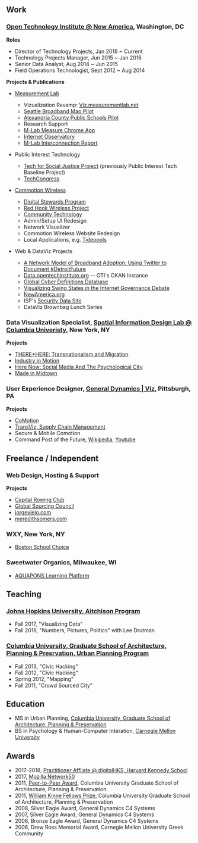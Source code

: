 ## Work

### [Open Technology Institute @ New America](https://newamerica.org/oti), Washington, DC

**Roles**

- Director of Technology Projects, Jan 2016 ~ Current
- Technology Projects Manager, Jun 2015 ~ Jan 2016
- Senior Data Analyst, Aug 2014 ~ Jun 2015
- Field Operations Technologist, Sept 2012 ~ Aug 2014

**Projects & Publications**

- [Measurement Lab](https://www.measurementlab.net)
  - Vizualization Revamp: [Viz.measurementlab.net](http://viz.measurementlab.net/)
  - [Seattle Broadband Map Pilot](https://broadbandmap.seattle.gov/)
  - [Alexandria County Public Schools Pilot](https://www.newamerica.org/in-depth/measuring-broadband-alexandrias-schools/)
  - Research Support
  - [M-Lab Measure Chrome App](https://chrome.google.com/webstore/detail/m-lab-measure/leijmacehibmiomcnpaolboihcdepokh?hl=en-US)
  - [Internet Observatory](https://www.measurementlab.net/observatory/)
  - [M-Lab Interconnection Report](https://www.measurementlab.net/publications/isp-interconnection-impact.pdf)

- Public Interest Technology
  - [Tech for Social Justice Project](http://t4sj.co) (previously Public Interest Tech Baseline Project)
  - [TechCongress](http://techcongress.io)

- [Commotion Wireless](http://commotionwireless.net)
  - [Digital Stewards Program](http://digitalstewards.org/about)
  - [Red Hook Wireless Project](http://redhookwifi.org/)
  - [Community Technology](https://communitytechnology.github.io/)
  - Admin/Setup UI Redesign
  - Network Visualizer
  - Commotion Wireless Website Redesign
  - Local Applications, e.g. [Tidepools](http://tidepools.co)

- Web & DataViz Projects
  - [A Network Model of Broadband Adoption: Using Twitter to Document #DetroitFuture](https://www.newamerica.org/oti/policy-papers/a-network-model-of-broadband-adoption-using-twitter-to-document-detroit-future/)
  - [Data.opentechinstitute.org](https://data.opentechinstitute.org/) -- OTI's CKAN Instance
  - [Global Cyber Definitions Database](http://cyberdefinitions.newamerica.org/)
  - [Visualizing Swing States in the Internet Governance Debate](https://www.newamerica.org/cybersecurity-initiative/policy-papers/visualizing-swing-states-in-the-global-internet-governance-debate/)
  - [NewAmerica.org](https://newamerica.org)
  - ISP's [Security Data Site](http://securitydata.newamerica.org)
  - DataViz Brownbag Lunch Series

### Data Visualization Specialist, [Spatial Information Design Lab @ Columbia Univeristy](http://spatialinformationdesignlab.org/), New York, NY

**Projects**

- [THERE+HERE: Transnationalism and Migration](http://www.spatialinformationdesignlab.org/projects/therehere-transnationalism-and-migration)
- [Industry in Motion](http://www.spatialinformationdesignlab.org/projects/industry-motion)
- [Here Now: Social Media And The Psychological City](http://www.spatialinformationdesignlab.org/projects/here-now-social-media-and-psychological-city)
- [Made in Midtown](http://www.spatialinformationdesignlab.org/projects/made-midtown)

### User Experience Designer, [General Dynamics | Viz](http://www.gdviz.com/index.html), Pittsburgh, PA

**Projects**

- [CoMotion](https://en.wikipedia.org/wiki/CoMotion)
- [TransViz, Supply Chain Management](http://www.gdviz.com/industries/supply-chain-management.html)
- Secure & Mobile Comotion
- Command Post of the Future, [Wikipedia](https://en.wikipedia.org/wiki/Command_Post_of_the_Future), [Youtube](https://www.youtube.com/watch?v=Mq7BqnW4JyE)

## Freelance / Independent

### Web Design, Hosting & Support

**Projects**

- [Capital Rowing Club](http://capitalrowing.org)
- [Global Sourcing Council](http://gscouncil.org)
- [jorgeviejo.com](http://jorgeviejo.com)
- [meredithsomers.com](http://meredithsomers.com)

### WXY, New York, NY

- [Boston School Choice](http://www.wxystudio.com/projects/planning/boston_public_schools_assignment_policy_evaluation_and_geospatial_analysis)

### Sweetwater Organics, Milwaukee, WI

- [AQUAPONS Learning Platform](https://www.hastac.org/wiki/project-qa-sweet-water-aquapons)

## Teaching

### [Johns Hopkins University, Aitchison Program](http://politicalscience.jhu.edu/undergraduate/aitchison-public-service-fellowship-in-government/)

- Fall 2017, "Visualizing Data"
- Fall 2016, "Numbers, Pictures, Politics" with Lee Drutman

### [Columbia University, Graduate School of Architecture, Planning & Presrvation, Urban Planning Program](https://www.arch.columbia.edu/)

- Fall 2013, "Civic Hacking"
- Fall 2012, "Civic Hacking"
- Spring 2012, "Mapping"
- Fall 2011, "Crowd Sourced City"


## Education

- MS in Urban Planning, [Columbia University, Graduate School of Architecture, Planning & Preservation](https://www.arch.columbia.edu/)
- BS in Psychology & Human-Computer Interation, [Carnegie Mellon University](https://cmu.edu)


## Awards

- 2017-2018, [Practitioner Affliate @ digitalHKS, Harvard Kennedy School](https://projects.iq.harvard.edu/digitalhks/practitioners)
- 2017, [Mozilla Network50](https://network.mozilla.org/)
- 2011, [Peer-to-Peer Award](https://www.arch.columbia.edu/student-awards), Columbia University Graduate School of Architecture, Planning & Preservation 
- 2011, [William Kinne Fellows Prize](https://www.arch.columbia.edu/kinne), Columbia University Graduate School of Architecture, Planning & Preservation
- 2008, Silver Eagle Award, General Dynamics C4 Systems
- 2007, Silver Eagle Award, General Dynamics C4 Systems
- 2006, Bronze Eagle Award, General Dynamics C4 Systems
- 2006, Drew Ross Memorial Award, Carnegie Mellon University Greek Community
